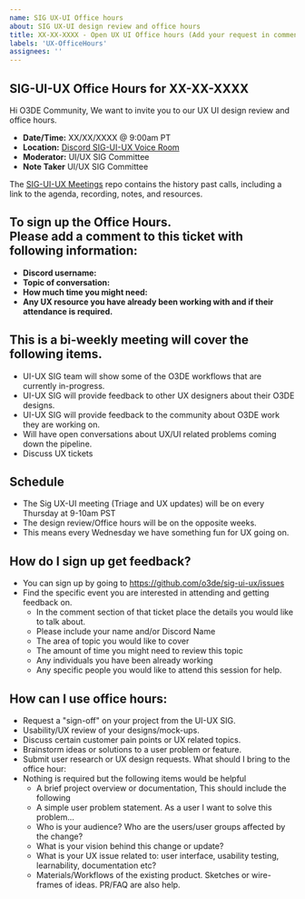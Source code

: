 ```yaml
---
name: SIG UX-UI Office hours
about: SIG UX-UI design review and office hours
title: XX-XX-XXXX - Open UX UI Office hours (Add your request in comments)
labels: 'UX-OfficeHours'
assignees: ''
---
```



## SIG-UI-UX Office Hours for XX-XX-XXXX

Hi O3DE Community,
We want to invite you to our UX UI design review and office hours. 

- **Date/Time:**  XX/XX/XXXX @ 9:00am PT
- **Location:** [Discord SIG-UI-UX Voice Room](https://discord.gg/Mc6jStmuMK)
- **Moderator:** UI/UX SIG Committee
- **Note Taker** UI/UX SIG Committee

The [SIG-UI-UX Meetings](https://github.com/o3de/sig-ui-ux/tree/main/meetings) repo contains the history past calls, including a link to the agenda, recording, notes, and resources.

## To sign up the Office Hours. <br>Please add a **comment** to this ticket with following information:
- **Discord username:**
- **Topic of conversation:**
- **How much time you might need:**
- **Any UX resource you have already been working with and if their attendance is required.**


##  This is a bi-weekly meeting will cover the following items.
- UI-UX SIG team will show some of the O3DE workflows that are currently in-progress.
- UI-UX SIG will provide feedback to other UX designers about their O3DE designs.
- UI-UX SIG will provide feedback to the community about O3DE work they are working on.
- Will have open conversations about UX/UI related problems coming down the pipeline.
- Discuss UX tickets


## Schedule
- The Sig UX-UI meeting (Triage and UX updates) will be on every Thursday at 9-10am PST
- The design review/Office hours will be on the opposite weeks. 
- This means every Wednesday we have something fun for UX going on.


## How do I sign up get feedback?
- You can sign up by going to https://github.com/o3de/sig-ui-ux/issues 
- Find the specific event you are interested in attending and getting feedback on.
   - In the comment section of that ticket place the details you would like to talk about. 
   - Please include your name and/or Discord Name
   - The area of topic you would like to cover
   - The amount of time you might need to review this topic
   - Any individuals you have been already working
   - Any specific people you would like to attend this session for help.


## How can I use office hours:
- Request a "sign-off" on your project from the UI-UX SIG.
- Usability/UX review of your designs/mock-ups.
- Discuss certain customer pain points or UX related topics.
- Brainstorm ideas or solutions to a user problem or feature.
- Submit user research or UX design requests.
What should I bring to the office hour:
- Nothing is required but the following items would be helpful 
   - A brief project overview or documentation, This should include the following 
   - A simple user problem statement. As a user I want to solve this problem...
   - Who is your audience? Who are the users/user groups affected by the change?
   - What is your vision behind this change or update?
   - What is your UX issue related to: user interface, usability testing, learnability, documentation etc?
   - Materials/Workflows of the existing product. Sketches or wire-frames of ideas. PR/FAQ are also help.


